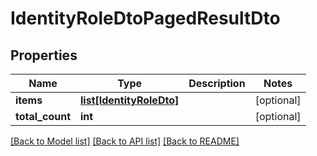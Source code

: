 # IdentityRoleDtoPagedResultDto


## Properties
Name | Type | Description | Notes
------------ | ------------- | ------------- | -------------
**items** | [**list[IdentityRoleDto]**](IdentityRoleDto.md) |  | [optional] 
**total_count** | **int** |  | [optional] 

[[Back to Model list]](../README.md#documentation-for-models) [[Back to API list]](../README.md#documentation-for-api-endpoints) [[Back to README]](../README.md)


